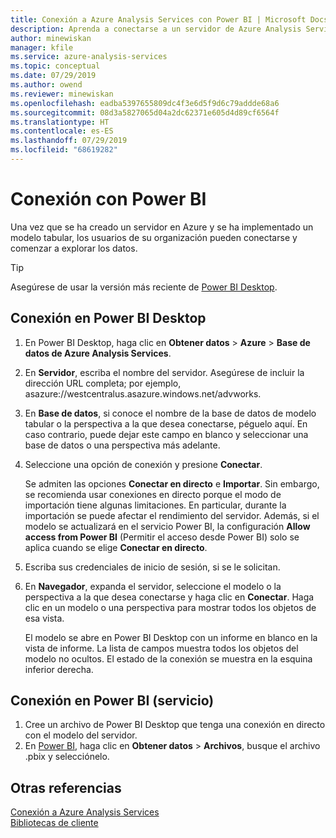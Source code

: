 ```yaml
---
title: Conexión a Azure Analysis Services con Power BI | Microsoft Docs
description: Aprenda a conectarse a un servidor de Azure Analysis Services mediante Power BI.
author: minewiskan
manager: kfile
ms.service: azure-analysis-services
ms.topic: conceptual
ms.date: 07/29/2019
ms.author: owend
ms.reviewer: minewiskan
ms.openlocfilehash: eadba5397655809dc4f3e6d5f9d6c79addde68a6
ms.sourcegitcommit: 08d3a5827065d04a2dc62371e605d4d89cf6564f
ms.translationtype: HT
ms.contentlocale: es-ES
ms.lasthandoff: 07/29/2019
ms.locfileid: "68619282"
---
```

# <a name="connect-with-power-bi"></a>Conexión con Power BI

Una vez que se ha creado un servidor en Azure y se ha implementado un modelo tabular, los usuarios de su organización pueden conectarse y comenzar a explorar los datos. 

> [!TIP]
> Asegúrese de usar la versión más reciente de [Power BI Desktop](https://powerbi.microsoft.com/desktop/).
> 
> 
  
## <a name="connect-in-power-bi-desktop"></a>Conexión en Power BI Desktop

1. En Power BI Desktop, haga clic en **Obtener datos** > **Azure** > **Base de datos de Azure Analysis Services**.

2. En **Servidor**, escriba el nombre del servidor. Asegúrese de incluir la dirección URL completa; por ejemplo, asazure://westcentralus.asazure.windows.net/advworks.

3. En **Base de datos**, si conoce el nombre de la base de datos de modelo tabular o la perspectiva a la que desea conectarse, péguelo aquí. En caso contrario, puede dejar este campo en blanco y seleccionar una base de datos o una perspectiva más adelante.

4. Seleccione una opción de conexión y presione **Conectar**. 

    Se admiten las opciones **Conectar en directo** e **Importar**. Sin embargo, se recomienda usar conexiones en directo porque el modo de importación tiene algunas limitaciones. En particular, durante la importación se puede afectar el rendimiento del servidor. Además, si el modelo se actualizará en el servicio Power BI, la configuración **Allow access from Power BI** (Permitir el acceso desde Power BI) solo se aplica cuando se elige **Conectar en directo**.

5. Escriba sus credenciales de inicio de sesión, si se le solicitan. 

6. En **Navegador**, expanda el servidor, seleccione el modelo o la perspectiva a la que desea conectarse y haga clic en **Conectar**. Haga clic en un modelo o una perspectiva para mostrar todos los objetos de esa vista.

    El modelo se abre en Power BI Desktop con un informe en blanco en la vista de informe. La lista de campos muestra todos los objetos del modelo no ocultos. El estado de la conexión se muestra en la esquina inferior derecha.

## <a name="connect-in-power-bi-service"></a>Conexión en Power BI (servicio)

1. Cree un archivo de Power BI Desktop que tenga una conexión en directo con el modelo del servidor.
2. En [Power BI](https://powerbi.microsoft.com), haga clic en **Obtener datos** > **Archivos**, busque el archivo .pbix y selecciónelo.

## <a name="see-also"></a>Otras referencias
[Conexión a Azure Analysis Services](analysis-services-connect.md)   
[Bibliotecas de cliente](analysis-services-data-providers.md)

